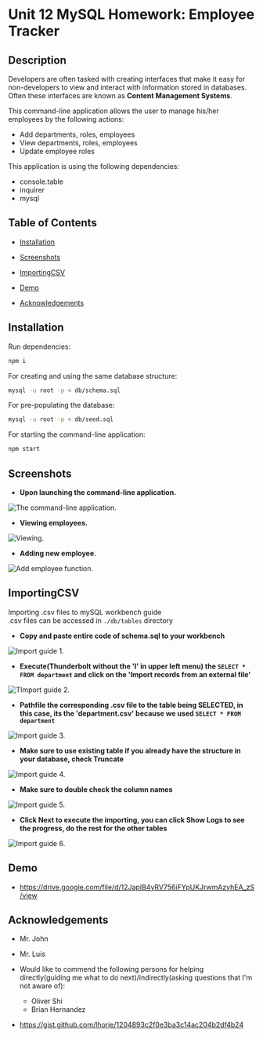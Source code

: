 # Unit 12 MySQL Homework: Employee Tracker
## Description
Developers are often tasked with creating interfaces that make it easy for non-developers to view and interact with information stored in databases. Often these interfaces are known as **Content Management Systems**.  

This command-line application allows the user to manage his/her employees by the following actions:
 - Add departments, roles, employees
 - View departments, roles, employees
 - Update employee roles

This application is using the following dependencies:
 - console.table
 - inquirer
 - mysql

 ## Table of Contents

* [Installation](#installation)

* [Screenshots](#screenshots)

* [ImportingCSV](#importingCSV)

* [Demo](#demo)

* [Acknowledgements](#acknowledgements)

## Installation

Run dependencies:

```bash
npm i
```

For creating and using the same database structure:

```bash
mysql -u root -p < db/schema.sql
```

For pre-populating the database:

```bash
mysql -u root -p < db/seed.sql
```

For starting the command-line application:

```bash
npm start
```

## Screenshots

- **Upon launching the command-line application.** 

![The command-line application.](./assets/cmd-prog-screenshots/cmd-prog-screenshot.png)

- **Viewing employees.** 

![Viewing.](./assets/cmd-prog-screenshots/cmd-prog-view.png)

- **Adding new employee.**  

![Add employee function.](./assets/cmd-prog-screenshots/cmd-prog-add.png)

## ImportingCSV

Importing .csv files to mySQL workbench guide  
.csv files can be accessed in `./db/tables` directory

- **Copy and paste entire code of schema.sql to your workbench** 

![Import guide 1.](./assets/apply-db-guide/1db-apply.png)

- **Execute(Thunderbolt without the 'I' in upper left menu) the `SELECT * FROM department` and click on the 'Import records from an external file'** 

![TImport guide 2.](./assets/apply-db-guide/2db-importrecords.png)

- **Pathfile the corresponding .csv file to the table being SELECTED, in this case, its the 'department.csv' because we used `SELECT * FROM department`** 

![Import guide 3.](./assets/apply-db-guide/3db-importfilepath.png)

- **Make sure to use existing table if you already have the structure in your database, check Truncate** 

![Import guide 4.](./assets/apply-db-guide/4db-truncate.png)

- **Make sure to double check the column names** 

![Import guide 5.](./assets/apply-db-guide/5db-double-check.png)

- **Click Next to execute the importing, you can click Show Logs to see the progress, do the rest for the other tables** 

![Import guide 6.](./assets/apply-db-guide/6db-importexecute.png)

## Demo

- https://drive.google.com/file/d/12JapIB4yRV756iFYpUKJrwmAzyhEA_zS/view


## Acknowledgements
- Mr. John
- Mr. Luis
- Would like to commend the following persons for helping directly(guiding me what to do next)/indirectly(asking questions that I'm not aware of):
  - Oliver Shi
  - Brian Hernandez

- https://gist.github.com/lhorie/1204893c2f0e3ba3c14ac204b2df4b24